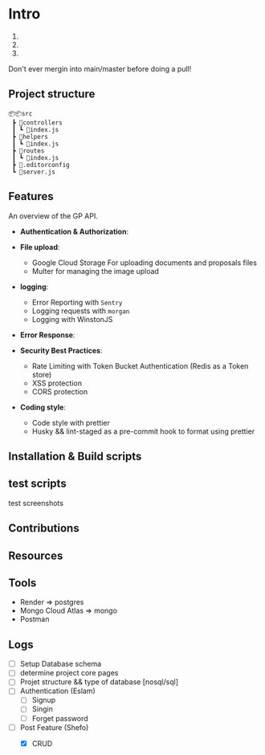 # Intro

1.

2.

3.

Don't ever mergin into main/master before doing a pull!

## Project structure

```
📦📦src
 ┣ 📂controllers
 ┃ ┗ 📜index.js
 ┣ 📂helpers
 ┃ ┗ 📜index.js
 ┣ 📂routes
 ┃ ┗ 📜index.js
 ┣ 📜.editorconfig
 ┗ 📜server.js
```

## Features

An overview of the GP API.

-   **Authentication & Authorization**:

-   **File upload**:
    -   Google Cloud Storage For uploading documents and proposals files
    -   Multer for managing the image upload
-   **logging**:
    -   Error Reporting with `Sentry`
    -   Logging requests with `morgan`
    -   Logging with WinstonJS
-   **Error Response**:

-   **Security Best Practices**:
    -   Rate Limiting with Token Bucket Authentication (Redis as a Token store)
    -   XSS protection
    -   CORS protection
-   **Coding style**:
    -   Code style with prettier
    -   Husky && lint-staged as a pre-commit hook to format using prettier

## Installation & Build scripts

## test scripts

test screenshots

## Contributions

## Resources

## Tools

-   Render => postgres
-   Mongo Cloud Atlas => mongo
-   Postman

## Logs

-   [ ] Setup Database schema
-   [ ] determine project core pages
-   [ ] Projet structure && type of database [nosql/sql]
-   [ ] Authentication (Eslam)
    -   [ ] Signup
    -   [ ] Singin
    -   [ ] Forget password
-   [ ] Post Feature (Shefo)
    -   [x] CRUD

